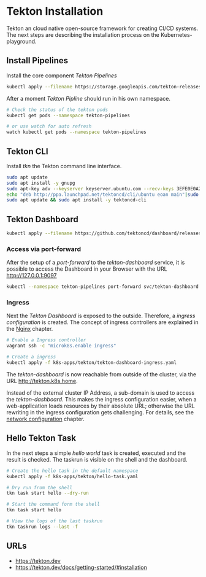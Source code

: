 # Tekton Installation

Tekton an cloud native open-source framework for creating CI/CD systems. The next steps
are describing the installation process on the Kubernetes-playground.

## Install Pipelines

Install the core component *Tekton Pipelines*

``` bash
kubectl apply --filename https://storage.googleapis.com/tekton-releases/pipeline/latest/release.yaml
```

After a moment *Tekton Pipline* should run in his own namespace.

``` bash
# Check the status of the tekton pods
kubectl get pods --namespace tekton-pipelines

# or use watch for auto refresh
watch kubectl get pods --namespace tekton-pipelines
```

## Tekton CLI

Install *tkn* the Tekton command line interface.

``` bash
sudo apt update
sudo apt install -y gnupg
sudo apt-key adv --keyserver keyserver.ubuntu.com --recv-keys 3EFE0E0A2F2F60AA
echo "deb http://ppa.launchpad.net/tektoncd/cli/ubuntu eoan main"|sudo tee /etc/apt/sources.list.d/tektoncd-ubuntu-cli.list
sudo apt update && sudo apt install -y tektoncd-cli
```

## Tekton Dashboard

``` bash
kubectl apply --filename https://github.com/tektoncd/dashboard/releases/latest/download/tekton-dashboard-release.yaml
```

### Access via port-forward

After the setup of a *port-forward* to the *tekton-dashboard* service, it is possible to
access the Dashboard in your Browser with the URL <http://127.0.0.1:9097>

``` bash
kubectl --namespace tekton-pipelines port-forward svc/tekton-dashboard 9097:9097
```

### Ingress

Next the *Tekton Dashboard* is exposed to the outside. Therefore, a *ingress configuration* is created.
The concept of ingress controllers are explained in the [Nginx](nginx.md) chapter.

```bash
# Enable a Ingress controller
vagrant ssh -c "microk8s.enable ingress"

# Create a ingress
kubectl apply -f k8s-apps/tekton/tekton-dashboard-ingress.yaml
```

The *tekton-dashboard* is now reachable from outside of the cluster, via the URL <http://tekton.k8s.home>.

Instead of the external cluster IP Address, a sub-domain is used to access the *tekton-dashboard*. This makes
the ingress configuration easier, when a web-application loads resources by their absolute URL; otherwise the
URL rewriting in the ingress configuration gets challenging.
For details, see the [network configuration](../../network-configuration.md) chapter.

## Hello Tekton Task

In the next steps a simple *hello world* task is created, executed and the
result is checked. The taskrun is visible on the shell and the dashboard.

``` bash
# Create the hello task in the default namespace
kubectl apply -f k8s-apps/tekton/hello-task.yaml

# Dry run from the shell
tkn task start hello --dry-run

# Start the command form the shell
tkn task start hello

# View the logs of the last taskrun
tkn taskrun logs --last -f
```

## URLs

- <https://tekton.dev>
- <https://tekton.dev/docs/getting-started/#installation>
